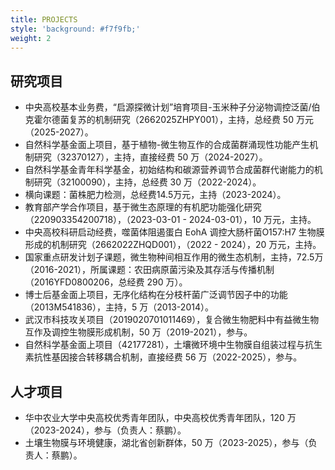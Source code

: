 ```yaml
---
title: PROJECTS
style: 'background: #f7f9fb;'
weight: 2
---
```


## 研究项目

- 中央高校基本业务费，“启源探微计划”培育项目-玉米种子分泌物调控泛菌/伯克霍尔德菌复苏的机制研究（2662025ZHPY001），主持，总经费 50 万元（2025-2027）。
- 自然科学基金面上项目，基于植物-微生物互作的合成菌群涌现性功能产生机制研究（32370127），主持，直接经费 50 万（2024-2027）。
- 自然科学基金青年科学基金，初始结构和碳源营养调节合成菌群代谢能力的机制研究（32100090），主持，总经费 30 万（2022-2024）。
- 横向课题：菌株肥力检测，总经费14.5万元，主持（2023-2024）。
- 教育部产学合作项目，基于微生态原理的有机肥功能强化研究（220903354200718），（2023-03-01 - 2024-03-01），10 万元，主持。
- 中央高校科研启动经费，噬菌体阻遏蛋白 EohA 调控大肠杆菌O157:H7 生物膜形成的机制研究（2662022ZHQD001），（2022 - 2024），20 万元，主持。
- 国家重点研发计划子课题，微生物种间相互作用的微生态机制，主持，72.5万（2016-2021），所属课题：农田病原菌污染及其存活与传播机制（2016YFD0800206，总经费 290 万）。
- 博士后基金面上项目，无序化结构在分枝杆菌广泛调节因子中的功能（2013M541836），主持，5 万（2013-2014）。
- 武汉市科技攻关项目（2019020701011469），复合微生物肥料中有益微生物互作及调控生物膜形成机制，50 万（2019-2021），参与。
- 自然科学基金面上项目（42177281），土壤微环境中生物膜自组装过程与抗生素抗性基因接合转移耦合机制，直接经费 56 万（2022-2025），参与。

## 人才项目

- 华中农业大学中央高校优秀青年团队，中央高校优秀青年团队，120 万（2023-2024），参与（负责人：蔡鹏）。
- 土壤生物膜与环境健康，湖北省创新群体，50 万（2023-2025），参与（负责人：蔡鹏）。